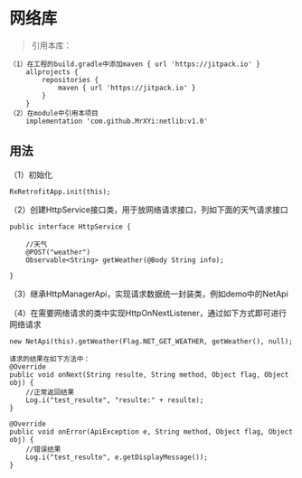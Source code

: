 # 网络库
> 引用本库：
>
> 
```
（1）在工程的build.gradle中添加maven { url 'https://jitpack.io' }
    allprojects {
        repositories {
            maven { url 'https://jitpack.io' }
        }
    }
（2）在module中引用本项目
    implementation 'com.github.MrXYi:netlib:v1.0'
```
## 用法
（1）初始化
```
RxRetrofitApp.init(this);
```
（2）创建HttpService接口类，用于放网络请求接口，列如下面的天气请求接口
```
public interface HttpService {

    //天气
    @POST("weather")
    Observable<String> getWeather(@Body String info);

}
```
（3）继承HttpManagerApi，实现请求数据统一封装类，例如demo中的NetApi

（4）在需要网络请求的类中实现HttpOnNextListener，通过如下方式即可进行网络请求
```
new NetApi(this).getWeather(Flag.NET_GET_WEATHER, getWeather(), null);

请求的结果在如下方法中：
@Override
public void onNext(String resulte, String method, Object flag, Object obj) {
    //正常返回结果
    Log.i("test_resulte", "resulte:" + resulte);
}

@Override
public void onError(ApiException e, String method, Object flag, Object obj) {
    //错误结果
    Log.i("test_resulte", e.getDisplayMessage());
}
```

